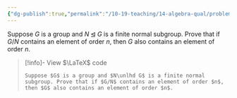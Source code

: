 ```yaml
---
{"dg-publish":true,"permalink":"/10-19-teaching/14-algebra-qual/problem-bank/pool-problems/group-theory/orders-of-elements-in-a-quotient-group/","tags":["group_theory"],"updated":"2025-03-17T08:50:04-07:00"}
---
```


Suppose $G$ is a group and $N\unlhd G$ is a finite normal subgroup. Prove that if $G/N$ contains an element of order $n$, then $G$ also contains an element of order $n$.

> [!info]- View $\LaTeX$ code
> ```
> Suppose $G$ is a group and $N\unlhd G$ is a finite normal subgroup. Prove that if $G/N$ contains an element of order $n$, then $G$ also contains an element of order $n$.
> ```
